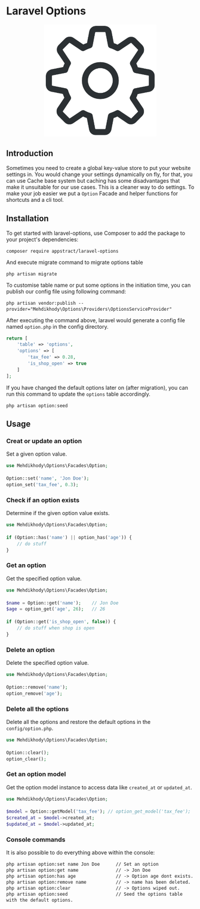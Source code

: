 # Laravel Options
<p align="center">
  <img width="300" height="300" src="logo.png">
</p>


## Introduction
Sometimes you need to create a global key-value store to put your website settings in. 
You would change your settings dynamically on fly, for that, you can use Cache base system 
but caching has some disadvantages that make it unsuitable for our use cases. This is a cleaner way to do settings.
To make your job easier we put a `Option` Facade and helper functions for shortcuts and a cli tool.


## Installation
To get started with laravel-options, use Composer to add the package to your project's dependencies:
```shell
composer require appstract/laravel-options
```
And execute migrate command to migrate options table
```shell
php artisan migrate
```
To customise table name or put some options in the initiation time, you can publish our
config file using following command:
```shell
php artisan vendor:publish --provider="Mehdikhody\Options\Providers\OptionsServiceProvider"
```
After executing the command above, laravel would generate a config file named `option.php` in the config directory.
```php
return [
    'table' => 'options',
    'options' => [
        'tax_fee' => 0.28,
        'is_shop_open' => true
    ]
];
```
If you have changed the default options later on (after migration), you can run this command to update the `options` table accordingly.
```shell
php artisan option:seed
```

## Usage

### Creat or update an option
Set a given option value.
```php
use Mehdikhody\Options\Facades\Option;

Option::set('name', 'Jon Doe');
option_set('tax_fee', 0.3);
```

### Check if an option exists
Determine if the given option value exists.
```php
use Mehdikhody\Options\Facades\Option;

if (Option::has('name') || option_has('age')) {
    // do stuff
}
```

### Get an option
Get the specified option value.
```php
use Mehdikhody\Options\Facades\Option;

$name = Option::get('name');    // Jon Doe
$age = option_get('age', 26);   // 26

if (Option::get('is_shop_open', false)) {
    // do stuff when shop is open
}
```

### Delete an option
Delete the specified option value.
```php
use Mehdikhody\Options\Facades\Option;

Option::remove('name');
option_remove('age');
```

### Delete all the options
Delete all the options and restore the default options in the `config/option.php`.
```php
use Mehdikhody\Options\Facades\Option;

Option::clear();
option_clear();
```

### Get an option model
Get the option model instance to access data like `created_at` or `updated_at`.
```php
use Mehdikhody\Options\Facades\Option;

$model = Option::getModel('tax_fee'); // option_get_model('tax_fee');
$created_at = $model->created_at;
$updated_at = $model->updated_at;
```

### Console commands
It is also possible to do everything above within the console:
```shell
php artisan option:set name Jon Doe      // Set an option
php artisan option:get name              // -> Jon Doe
php artisan option:has age               // -> Option age dont exists.
php artisan option:remove name           // -> name has been deleted.
php artisan option:clear                 // -> Options wiped out.
php artisan option:seed                  // Seed the options table with the default options.
```
